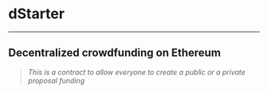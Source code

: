 # dStarter
___
## Decentralized crowdfunding on Ethereum

> _This is a contract to allow everyone to create a public_ 
> _or a private proposal funding_


